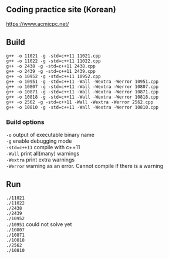 ## Coding practice site (Korean)
https://www.acmicpc.net/
## Build
`g++ -o 11021 -g -std=c++11 11021.cpp`  
`g++ -o 11022 -g -std=c++11 11022.cpp`  
`g++ -o 2438 -g -std=c++11 2438.cpp`  
`g++ -o 2439 -g -std=c++11 2439.cpp`  
`g++ -o 10952 -g -std=c++11 10952.cpp`  
`g++ -o 10951 -g -std=c++11 -Wall -Wextra -Werror 10951.cpp`  
`g++ -o 10807 -g -std=c++11 -Wall -Wextra -Werror 10807.cpp`  
`g++ -o 10871 -g -std=c++11 -Wall -Wextra -Werror 10871.cpp`  
`g++ -o 10818 -g -std=c++11 -Wall -Wextra -Werror 10818.cpp`  
`g++ -o 2562 -g -std=c++11 -Wall -Wextra -Werror 2562.cpp`  
`g++ -o 10810 -g -std=c++11 -Wall -Wextra -Werror 10810.cpp`

### Build options
`-o` output of executable binary name  
`-g` enable debugging mode  
`-std=c++11` compile with c++11  
`-Wall` print all(many) warnings  
`-Wextra`  print extra warnings  
`-Werror`  warning as an error. Cannot compile if there is a warning  

## Run
`./11021`  
`./11022`  
`./2438`  
`./2439`  
`./10952`  
`./10951` could not solve yet  
`./10807`  
`./10871`  
`./10818`  
`./2562`  
`./10810`